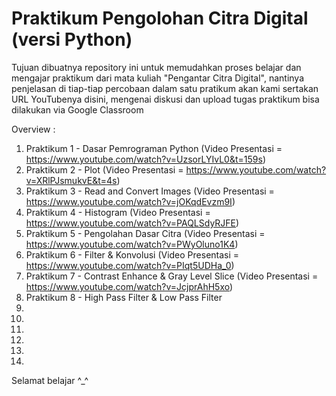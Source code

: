 # Praktikum Pengolohan Citra Digital (versi Python)
 
Tujuan dibuatnya repository ini untuk memudahkan proses belajar dan mengajar praktikum dari mata kuliah "Pengantar Citra Digital", nantinya penjelasan di tiap-tiap percobaan dalam satu pratikum akan kami sertakan URL YouTubenya disini, mengenai diskusi dan upload tugas praktikum bisa dilakukan via Google Classroom

Overview :

1. Praktikum 1 - Dasar Pemrograman Python (Video Presentasi = https://www.youtube.com/watch?v=UzsorLYIvL0&t=159s)
2. Praktikum 2 - Plot (Video Presentasi = https://www.youtube.com/watch?v=XRlPJsmukvE&t=4s)
3. Praktikum 3 - Read and Convert Images (Video Presentasi = https://www.youtube.com/watch?v=jOKqdEvzm9I)
4. Praktikum 4 - Histogram (Video Presentasi = https://www.youtube.com/watch?v=PAQLSdyRJFE)
5. Praktikum 5 - Pengolahan Dasar Citra (Video Presentasi = https://www.youtube.com/watch?v=PWyOluno1K4)
6. Praktikum 6 - Filter & Konvolusi (Video Presentasi = https://www.youtube.com/watch?v=PIqt5UDHa_0)
7. Praktikum 7 - Contrast Enhance & Gray Level Slice (Video Presentasi = https://www.youtube.com/watch?v=JcjprAhH5xo)
8. Praktikum 8 - High Pass Filter & Low Pass Filter
9.
10.
11.
12.
13.
14.

Selamat belajar ^_^
